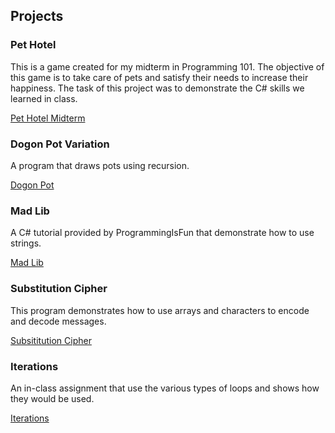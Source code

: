 ## Projects
### Pet Hotel
This is a game created for my midterm in Programming 101. The objective of this game is to take care of pets and satisfy their needs to increase their happiness. The task of this project was to demonstrate the C# skills we learned in class.

[Pet Hotel Midterm](https://github.com/frestani/frestani.github.io/blob/Pet-Hotel/PetHotel.zip)


### Dogon Pot Variation
A program that draws pots using recursion.

[Dogon Pot](https://github.com/frestani/frestani.github.io/blob/PROG101-Projects/DogonPotVariation.zip)

### Mad Lib
A C# tutorial provided by ProgrammingIsFun that demonstrate how to use strings.

[Mad Lib](https://github.com/frestani/frestani.github.io/blob/PROG101-Projects/MadLib_ProgrammingIsFun.zip)

### Substitution Cipher
This program demonstrates how to use arrays and characters to encode and decode messages.

[Subsititution Cipher](https://github.com/frestani/frestani.github.io/blob/PROG101-Projects/SubstitutionCipherFall2022.zip)

### Iterations
An in-class assignment that use the various types of loops and shows how they would be used.

[Iterations](https://github.com/frestani/frestani.github.io/blob/PROG101-Projects/Iterations.zip)
